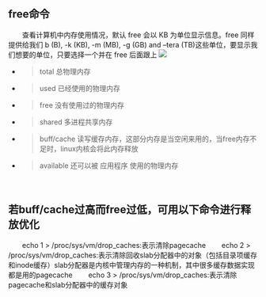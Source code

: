 ## free命令

　　查看计算机中内存使用情况，默认 free 会以 KB 为单位显示信息。free 同样提供给我们 b (B), -k (KB), -m (MB), -g (GB) and –tera (TB)这些单位，要显示我们想要的单位，只要选择一个并在 free 后面跟上
<img src = 'https://img2020.cnblogs.com/blog/2034475/202006/2034475-20200617101458505-1374605463.png'>

- > total 总物理内存
- > used 已经使用的物理内存
- > free 没有使用过的物理内存
- > shared 多进程共享内存
- > buff/cache 读写缓存内存，这部分内存是当空闲来用的，当free内存不足时，linux内核会将此内存释放
- > available 还可以被 应用程序 使用的物理内存

　　
## 若buff/cache过高而free过低，可用以下命令进行释放优化

　　echo 1 > /proc/sys/vm/drop_caches:表示清除pagecache
　　echo 2 > /proc/sys/vm/drop_caches:表示清除回收slab分配器中的对象（包括目录项缓存和inode缓存）slab分配器是内核中管理内存的一种机制，其中很多缓存数据实现都是用的pagecache
　　echo 3 > /proc/sys/vm/drop_caches:表示清除pagecache和slab分配器中的缓存对象